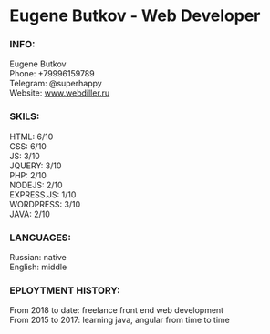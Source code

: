 # Eugene Butkov - Web Developer
   
   
### INFO:
Eugene Butkov   
Phone: +79996159789   
Telegram: @superhappy   
Website: www.webdiller.ru   
   
   
### SKILS:
HTML: 6/10   
CSS: 6/10   
JS: 3/10  
JQUERY: 3/10   
PHP: 2/10   
NODEJS: 2/10   
EXPRESS.JS: 1/10   
WORDPRESS: 3/10   
JAVA: 2/10   

   
### LANGUAGES:   
Russian: native   
English: middle   
   
   
### EPLOYTMENT HISTORY:
From 2018 to date: freelance front end web development   
From 2015 to 2017: learning java, angular from time to time
